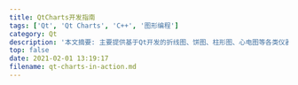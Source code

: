 ```yaml
---
title: QtCharts开发指南
tags: ['Qt', 'Qt Charts', 'C++', '图形编程']
category: Qt
description: '本文摘要: 主要提供基于Qt开发的折线图、饼图、柱形图、心电图等各类仪器设备的动态与静态图表的实现思路'
top: false
date: 2021-02-01 13:19:17
filename: qt-charts-in-action.md
---
```

